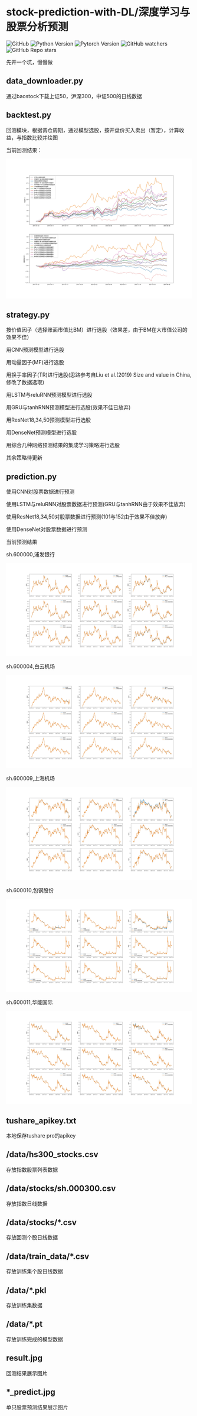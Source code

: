 # stock-prediction-with-DL/深度学习与股票分析预测

![GitHub](https://img.shields.io/github/license/AkatsukiYamisora/stock-prediction-with-DL)
![Python Version](https://img.shields.io/badge/python-3.8+-blue)
![Pytorch Version](https://img.shields.io/badge/torch-1.7.0+-blue)
![GitHub watchers](https://img.shields.io/github/watchers/AkatsukiYamisora/stock-prediction-with-DL?style=social)
![GitHub Repo stars](https://img.shields.io/github/stars/AkatsukiYamisora/stock-prediction-with-DL?style=social)

先开一个坑，慢慢做

## data_downloader.py

通过baostock下载上证50，沪深300，中证500的日线数据

## backtest.py

回测模块，根据调仓周期，通过模型选股，按开盘价买入卖出（暂定），计算收益，与指数比较并绘图

当前回测结果：

![result](result.jpg)

## strategy.py

按价值因子（选择账面市值比BM）进行选股（效果差，由于BM在大市值公司的效果不佳）

用CNN预测模型进行选股

用动量因子(MF)进行选股

用换手率因子(TR)进行选股(思路参考自Liu et al.(2019) Size and value in China, 修改了数据选取)

用LSTM与reluRNN预测模型进行选股

用GRU与tanhRNN预测模型进行选股(效果不佳已放弃)

用ResNet18,34,50预测模型进行选股

用DenseNet预测模型进行选股

用综合几种网络预测结果的集成学习策略进行选股

其余策略待更新

## prediction.py

使用CNN对股票数据进行预测

使用LSTM与reluRNN对股票数据进行预测(GRU与tanhRNN由于效果不佳放弃)

使用ResNet18,34,50对股票数据进行预测(101与152由于效果不佳放弃)

使用DenseNet对股票数据进行预测

当前预测结果

sh.600000,浦发银行

![1](sh.600000_predict.jpg)

sh.600004,白云机场

![2](sh.600004_predict.jpg)

sh.600009,上海机场

![3](sh.600009_predict.jpg)

sh.600010,包钢股份

![4](sh.600010_predict.jpg)

sh.600011,华能国际

![5](sh.600011_predict.jpg)

## tushare_apikey.txt

本地保存tushare pro的apikey

## /data/hs300_stocks.csv

存放指数股票列表数据

## /data/stocks/sh.000300.csv

存放指数日线数据

## /data/stocks/*.csv

存放回测个股日线数据

## /data/train_data/*.csv

存放训练集个股日线数据

## /data/*.pkl

存放训练集数据

## /data/*.pt

存放训练完成的模型数据

## result.jpg

回测结果展示图片

## *_predict.jpg

单只股票预测结果展示图片
